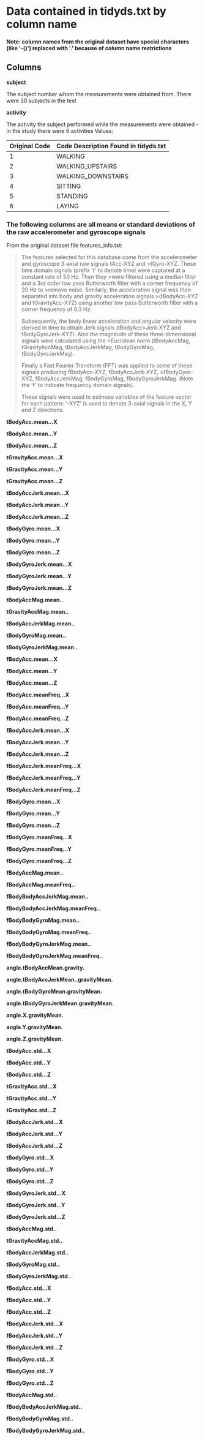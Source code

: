 # Data contained in tidyds.txt by column name
#### Note: column names from the original dataset have special characters (like '-()') replaced with '.' because of column name restrictions

## Columns
**subject**

  The subject number whom the measurements were obtained from.  There were 30 subjects in the test

**activity**

  The activity the subject performed while the measurements were obtained - in the study there were 6 activities
  Values:

  Original Code | Code Description Found in tidyds.txt
  ------------- | ------------------------------------
  1 | WALKING
  2 | WALKING_UPSTAIRS
  3 | WALKING_DOWNSTAIRS
  4 | SITTING
  5 | STANDING
  6 | LAYING


### The following columns are all means or standard deviations of the raw accelerometer and gyroscope signals
From the original dataset file features_info.txt:

>The features selected for this database come from the accelerometer and gyroscope 3-axial raw signals tAcc-XYZ and >tGyro-XYZ. These time domain signals (prefix 't' to denote time) were captured at a constant rate of 50 Hz. Then they >were filtered using a median filter and a 3rd order low pass Butterworth filter with a corner frequency of 20 Hz to >remove noise. Similarly, the acceleration signal was then separated into body and gravity acceleration signals >(tBodyAcc-XYZ and tGravityAcc-XYZ) using another low pass Butterworth filter with a corner frequency of 0.3 Hz.
>
>Subsequently, the body linear acceleration and angular velocity were derived in time to obtain Jerk signals (tBodyAcc>Jerk-XYZ and tBodyGyroJerk-XYZ). Also the magnitude of these three-dimensional signals were calculated using the >Euclidean norm (tBodyAccMag, tGravityAccMag, tBodyAccJerkMag, tBodyGyroMag, tBodyGyroJerkMag).
>
>Finally a Fast Fourier Transform (FFT) was applied to some of these signals producing fBodyAcc-XYZ, fBodyAccJerk-XYZ, >fBodyGyro-XYZ, fBodyAccJerkMag, fBodyGyroMag, fBodyGyroJerkMag. (Note the 'f' to indicate frequency domain signals).
>
>These signals were used to estimate variables of the feature vector for each pattern:
>'-XYZ' is used to denote 3-axial signals in the X, Y and Z directions.

**tBodyAcc.mean...X**

**tBodyAcc.mean...Y**

**tBodyAcc.mean...Z**

**tGravityAcc.mean...X**

**tGravityAcc.mean...Y**

**tGravityAcc.mean...Z**

**tBodyAccJerk.mean...X**

**tBodyAccJerk.mean...Y**

**tBodyAccJerk.mean...Z**

**tBodyGyro.mean...X**

**tBodyGyro.mean...Y**

**tBodyGyro.mean...Z**

**tBodyGyroJerk.mean...X**

**tBodyGyroJerk.mean...Y**

**tBodyGyroJerk.mean...Z**

**tBodyAccMag.mean..**

**tGravityAccMag.mean..**

**tBodyAccJerkMag.mean..**

**tBodyGyroMag.mean..**

**tBodyGyroJerkMag.mean..**

**fBodyAcc.mean...X**

**fBodyAcc.mean...Y**

**fBodyAcc.mean...Z**

**fBodyAcc.meanFreq...X**

**fBodyAcc.meanFreq...Y**

**fBodyAcc.meanFreq...Z**

**fBodyAccJerk.mean...X**

**fBodyAccJerk.mean...Y**

**fBodyAccJerk.mean...Z**

**fBodyAccJerk.meanFreq...X**

**fBodyAccJerk.meanFreq...Y**

**fBodyAccJerk.meanFreq...Z**

**fBodyGyro.mean...X**

**fBodyGyro.mean...Y**

**fBodyGyro.mean...Z**

**fBodyGyro.meanFreq...X**

**fBodyGyro.meanFreq...Y**

**fBodyGyro.meanFreq...Z**

**fBodyAccMag.mean..**

**fBodyAccMag.meanFreq..**

**fBodyBodyAccJerkMag.mean..**

**fBodyBodyAccJerkMag.meanFreq..**

**fBodyBodyGyroMag.mean..**

**fBodyBodyGyroMag.meanFreq..**

**fBodyBodyGyroJerkMag.mean..**

**fBodyBodyGyroJerkMag.meanFreq..**

**angle.tBodyAccMean.gravity.**

**angle.tBodyAccJerkMean..gravityMean.**

**angle.tBodyGyroMean.gravityMean.**

**angle.tBodyGyroJerkMean.gravityMean.**

**angle.X.gravityMean.**

**angle.Y.gravityMean.**

**angle.Z.gravityMean.**

**tBodyAcc.std...X**

**tBodyAcc.std...Y**

**tBodyAcc.std...Z**

**tGravityAcc.std...X**

**tGravityAcc.std...Y**

**tGravityAcc.std...Z**

**tBodyAccJerk.std...X**

**tBodyAccJerk.std...Y**

**tBodyAccJerk.std...Z**

**tBodyGyro.std...X**

**tBodyGyro.std...Y**

**tBodyGyro.std...Z**

**tBodyGyroJerk.std...X**

**tBodyGyroJerk.std...Y**

**tBodyGyroJerk.std...Z**

**tBodyAccMag.std..**

**tGravityAccMag.std..**

**tBodyAccJerkMag.std..**

**tBodyGyroMag.std..**

**tBodyGyroJerkMag.std..**

**fBodyAcc.std...X**

**fBodyAcc.std...Y**

**fBodyAcc.std...Z**

**fBodyAccJerk.std...X**

**fBodyAccJerk.std...Y**

**fBodyAccJerk.std...Z**

**fBodyGyro.std...X**

**fBodyGyro.std...Y**

**fBodyGyro.std...Z**

**fBodyAccMag.std..**

**fBodyBodyAccJerkMag.std..**

**fBodyBodyGyroMag.std..**

**fBodyBodyGyroJerkMag.std..**
